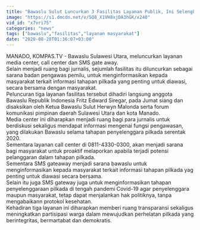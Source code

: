 ```yaml
---
title: "Bawaslu Sulut Luncurkan 3 Fasilitas Layanan Publik, Ini Selengkapnya"
image: "https://s1.dmcdn.net/v/SQ8_X1VH8xjDA3hGK/x240"
vid_id: "x7vri75"
categories: "news"
tags: ["bawaslu","fasilitas","layanan masyarakat"]
date: "2020-08-28T01:36:07+03:00"
---
```

MANADO, KOMPAS.TV - Bawaslu Sulawesi Utara, meluncurkan layanan media center, call center dan SMS gate away.   <br>Selain menjadi ruang bagi jurnalis, sejumlah fasilitas itu diluncurkan sebagai sarana badan pengawas pemilu, untuk menginformasikan kepada masyarakat terkait informasi tahapan pilkada yang penting untuk diawasi, secara bersama dengan masyarakat.   <br>Peluncuran tiga layanan fasilitas tersebut dihadiri langsung anggota Bawaslu Republik Indonesia Fritz Edward Siregar, pada Jumat siang dan disaksikan oleh Ketua Bawaslu Sulut Herwyn Malonda serta forum komunikasi pimpinan daerah Sulawesi Utara dan kota Manado.   <br>Media center ini diharapkan menjadi ruang bagi para jurnalis untuk berdiskusi sekaligus mendapat informasi mengenai fungsi pengawasan, yang dilakukan Bawaslu selama tahapan penyelenggara pilkada serentak 2020.   <br>Sementara layanan call center di 0811-4330-0300, akan menjadi sarana bagi masyarakat untuk proaktif melaporkan apabila terjadi potensi pelanggaran dalam tahapan pilkada.     <br>Sementara SMS gateaway menjadi sarana  bawaslu untuk menginformasikan kepada masyarakat terkait informasi tahapan pilkada yag penting untuk diawasi secara bersama.    <br>Selain itu juga SMS gateway juga untuk menginformasikan tahapan penyelenggaraan pilkada di tengah pandemi Covid-19 agar penyelenggara maupun masyarakat, tetap dapat menjalankan hak politiknya, tanpa mengabaikann protokol kesehatan.   <br>Kehadiran tiga layanan ini diharapkan memberi ruang transparansi sekaligus meningkatkan partisipasi warga dalam mewujudkan perhelatan pilkada yang berintegritas, bermartabat dan demokratis.   <br>
